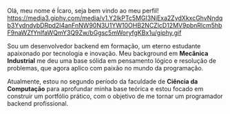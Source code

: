 Olá, meu nome é Ícaro, seja bem vindo ao meu perfil! https://media3.giphy.com/media/v1.Y2lkPTc5MGI3NjExa2ZydXkxcGhvNndqb3YydndybDRpd2l4anFnNW90N3U1YW10OHB2NCZlcD12MV9pbnRlcm5hbF9naWZfYnlfaWQmY3Q9Zw/bGgsc5mWoryfgKBx1u/giphy.gif


Sou um desenvolvedor backend em formação, um eterno estudante apaixonado por tecnologia e inovação. Meu background em **Mecânica Industrial** me deu uma base sólida em pensamento lógico e resolução de problemas, que agora aplico com paixão no mundo da programação.

Atualmente, estou no segundo período da faculdade de **Ciência da Computação** para aprofundar minha base teórica e estou focado em construir um portfólio prático, com o objetivo de me tornar um programador backend profissional.
